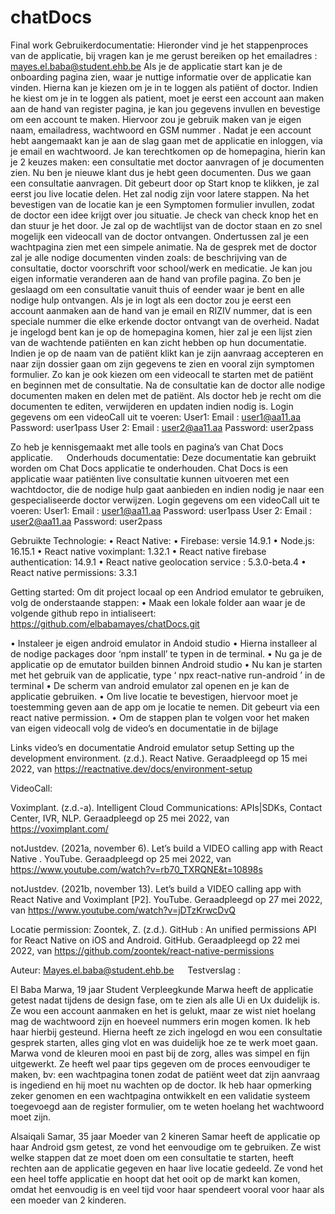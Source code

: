 # chatDocs
Final work 
Gebruikerdocumentatie: 
Hieronder vind je het stappenproces van de applicatie, bij vragen kan je me gerust bereiken op het emailadres : mayes.el.baba@student.ehb.be
Als je de applicatie start kan je de onboarding pagina zien, waar je nuttige informatie over de applicatie kan vinden. Hierna kan je kiezen om je in te loggen als patiënt of doctor.
Indien he kiest om je in te loggen als patient, moet je eerst een account aan maken aan de hand van register pagina, je kan jou gegevens invullen en bevestige om een account te maken. Hiervoor zou je gebruik maken van je eigen naam, emailadress, wachtwoord en GSM nummer . 
Nadat je een account hebt aangemaakt kan je aan de slag gaan met de applicatie en inloggen, via je email en wachtwoord. 
Je kan terechtkomen op de homepagina, hierin kan je 2 keuzes maken: een consultatie met doctor aanvragen of je documenten zien. Nu ben je nieuwe klant dus je hebt geen documenten. Dus we gaan een consultatie aanvragen.
Dit gebeurt door op Start knop te klikken, je zal eerst jou live locatie delen. Het zal nodig zijn voor latere stappen. Na het bevestigen van de locatie kan je een Symptomen formulier invullen, zodat de doctor een idee krijgt over jou situatie. Je check van check knop het en dan stuur je het door.
Je zal op de wachtlijst van de doctor staan en zo snel mogelijk een videocall van de doctor ontvangen. Ondertussen zal je een wachtpagina zien met een simpele animatie.
Na de gesprek met de doctor zal je alle nodige documenten vinden zoals: de beschrijving van de consultatie, doctor voorschrift voor school/werk en medicatie.
Je kan jou eigen informatie veranderen aan de hand van profile pagina.
Zo ben je geslaagd om een consultatie vanuit thuis of eender waar je bent en alle nodige hulp ontvangen.
Als je in logt als een doctor zou je eerst een account aanmaken aan de hand van je email en RIZIV nummer, dat is een speciale nummer die elke erkende doctor ontvangt van de overheid.
Nadat je ingelogd bent kan je op de homepagina komen, hier zal je een lijst zien van de wachtende patiënten en kan zicht hebben op hun documentatie.
Indien je op de naam van de patiënt klikt kan je zijn aanvraag accepteren en naar zijn dossier gaan om zijn gegevens te zien en vooral zijn symptomen formulier. Zo kan je ook kiezen om een videocall te starten met de patiënt en beginnen met de consultatie.
Na de consultatie kan de doctor alle nodige documenten maken en delen met de patiënt. Als doctor heb je recht om die documenten te editen, verwijderen en updaten indien nodig is.
Login gegevens om een videoCall uit te voeren: 
User1: 
Email : user1@aa11.aa
Password: user1pass
User 2: 
Email : user2@aa11.aa
Password: user2pass

Zo heb je kennisgemaakt met alle tools en pagina’s van Chat Docs applicatie.
 
Onderhouds documentatie:
Deze documentatie kan gebruikt worden om Chat Docs applicatie te onderhouden.
Chat Docs is een applicatie waar patiënten live consultatie kunnen uitvoeren met een wachtdoctor, die de nodige hulp gaat aanbieden en indien nodig je naar een gespecialiseerde doctor verwijzen.
Login gegevens om een videoCall uit te voeren: 
User1: 
Email : user1@aa11.aa
Password: user1pass
User 2: 
Email : user2@aa11.aa
Password: user2pass

Gebruikte Technologie: 
•	React Native: 
•	Firebase:  versie 14.9.1
•	Node.js: 16.15.1
•	React native voximplant: 1.32.1
•	React native firebase authentication: 14.9.1
•	React native geolocation service : 5.3.0-beta.4
•	React native permissions: 3.3.1

Getting started: 
Om dit project locaal op een Andriod emulator te gebruiken, volg de onderstaande stappen: 
•	Maak een lokale folder aan waar je de volgende github repo in intialiseert:
https://github.com/elbabamayes/chatDocs.git

•	Instaleer je eigen android emulator in Andoid studio
•	Hierna installeer al de nodige packages door ‘npm install’ te typen in de terminal.
•	Nu ga je de applicatie op de emutator builden binnen Android studio 
•	Nu kan je starten met het gebruik van de applicatie, type ‘ npx react-native run-android ’ in de terminal 
•	De scherm van android emulator zal openen en je kan de applicatie gebruiken.
•	Om live locatie te bevestigen, hiervoor moet je toestemming geven aan de app om je locatie te nemen. Dit gebeurt via een react native permission.
•	Om de stappen plan te volgen voor het maken van eigen videocall volg de video’s en documentatie in de bijlage

Links video’s en documentatie
Android emulator setup
Setting up the development environment. (z.d.). React Native. Geraadpleegd op 15 mei 2022, van https://reactnative.dev/docs/environment-setup

VideoCall:

Voximplant. (z.d.-a). Intelligent Cloud Communications: APIs|SDKs, Contact Center, IVR, NLP. Geraadpleegd op 25 mei 2022, van https://voximplant.com/

notJustdev. (2021a, november 6). Let’s build a VIDEO calling app with React Native . YouTube. Geraadpleegd op 25 mei 2022, van https://www.youtube.com/watch?v=rb70_TXRQNE&t=10898s


notJustdev. (2021b, november 13). Let’s build a VIDEO calling app with React Native and Voximplant [P2]. YouTube. Geraadpleegd op 27 mei 2022, van https://www.youtube.com/watch?v=jDTzKrwcDvQ

Locatie permission:
Zoontek, Z. (z.d.). GitHub : An unified permissions API for React Native on iOS and Android. GitHub. Geraadpleegd op 22 mei 2022, van https://github.com/zoontek/react-native-permissions


Auteur: 
Mayes.el.baba@student.ehb.be
 
Testverslag :

El Baba Marwa, 19 jaar
Student Verpleegkunde
Marwa heeft de applicatie getest nadat tijdens de design fase, om te zien als alle Ui en Ux duidelijk is.
Ze wou een account aanmaken en het is gelukt, maar ze wist niet hoelang mag de wachtwoord zijn en hoeveel nummers erin mogen komen. Ik heb haar hierbij gesteund. Hierna heeft ze zich ingelogd en wou een consultatie gesprek starten, alles ging vlot en was duidelijk hoe ze te werk moet gaan.
Marwa vond de kleuren mooi en past bij de zorg, alles was simpel en fijn uitgewerkt. Ze heeft wel paar tips gegeven om de proces eenvoudiger te maken, bv: een wachtpagina tonen zodat de patiënt weet dat zijn aanvraag is ingediend en hij moet nu wachten op de doctor.
Ik heb haar opmerking zeker genomen en een wachtpagina ontwikkelt en een validatie systeem toegevoegd aan de register formulier, om te weten hoelang het wachtwoord moet zijn.


Alsaiqali Samar, 35 jaar 
Moeder van 2 kineren
Samar heeft de applicatie op haar Android gsm getest, ze vond het eenvoudige om te gebruiken. Ze wist welke stappen dat ze moet doen om een consultatie te starten, heeft rechten aan de applicatie gegeven en haar live locatie gedeeld. 
Ze vond het een heel toffe applicatie en hoopt dat het ooit op de markt kan komen, omdat het eenvoudig is en veel tijd voor haar spendeert vooral voor haar als een moeder van 2 kinderen.
